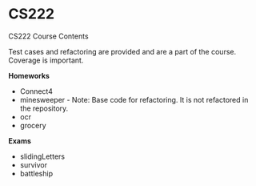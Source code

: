 # CS222

CS222 Course Contents 

Test cases and refactoring are provided and are a part of the course. Coverage is important.

**Homeworks**
- Connect4 
- minesweeper - Note: Base code for refactoring. It is not refactored in the repository.
- ocr
- grocery


**Exams**

- slidingLetters
- survivor
- battleship
